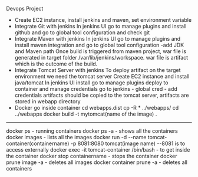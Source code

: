  Devops Project
* Create EC2 instance, install jenkins and maven, set environment variable
* Integrate Git with jenkins 
    In jenkins UI go to manage plugins and install github and go to global tool configuration and check git
* Integrate Maven with jenkins
    In jenkins UI go to manage plugins and install maven integration and go to global tool configuration -add JDK and Maven path
    Once build is triggered from maven project, war file is generated in target folder /var/lib/jenkins/workspace.
    war file is artifact which is the outcome of the build.
*  Integrate Tomcat Server with jenkins
    To deploy artifact on the target environment we need the tomcat server 
    Create EC2 instance and install java/tomcat
    In jenkins UI install go to manage plugins deploy to container and manage credentials go to jenkins - global cred - add credentials
    artifacts should be copied to the tomcat server, artifacts are stored in webapp directory
* Docker
go inside container
cd webapps.dist
cp -R * ../webapps/
cd ../webapps
docker build -t mytomcat(name of the image) .



*****
docker ps - running containers
docker ps -a - shows all the containers
docker images - lists all the images
docker run -d --name tomcat-container(containername) -p 8081:8080 tomcat(image name)
--8081 is to access externally
docker exec -it tomcat-container /bin/bash - to get inside the container 
docker stop containername - stops the container
docker prune image -a - deletes all images
docker container prune -a - deletes all containers
